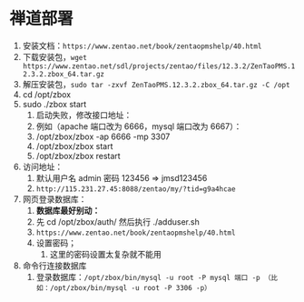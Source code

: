 # 禅道部署

1. 安装文档：`https://www.zentao.net/book/zentaopmshelp/40.html`
2. 下载安装包，`wget https://www.zentao.net/sdl/projects/zentao/files/12.3.2/ZenTaoPMS.12.3.2.zbox_64.tar.gz`
3. 解压安装包，`sudo tar -zxvf ZenTaoPMS.12.3.2.zbox_64.tar.gz -C /opt`
4. cd /opt/zbox
5. sudo ./zbox start
   1. 启动失败，修改接口地址：
   2. 例如（apache 端口改为 6666，mysql 端口改为 6667）：
   3. /opt/zbox/zbox -ap 6666 -mp 3307
   4. /opt/zbox/zbox start
   5. /opt/zbox/zbox restart
6. 访问地址：
   1. 默认用户名 admin 密码 123456 => jmsd123456
   2. `http://115.231.27.45:8088/zentao/my/?tid=g9a4hcae`
7. 网页登录数据库：
   1. **数据库最好别动：**
   2. 先 cd /opt/zbox/auth/ 然后执行 ./adduser.sh
   3. `https://www.zentao.net/book/zentaopmshelp/40.html`
   4. 设置密码；
      1. 这里的密码设置太复杂就不能用
8. 命令行连接数据库
   1. 登录数据库：`/opt/zbox/bin/mysql -u root -P mysql 端口 -p （比如：/opt/zbox/bin/mysql -u root -P 3306 -p）`
